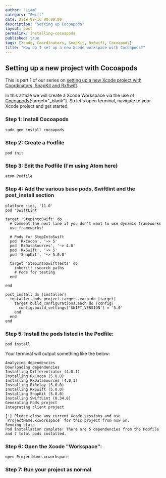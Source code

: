 ```yaml
---
author: "Liam"
category: "Swift"
date: 2019-09-16 00:00:00
description: "Setting up Cocoapods"
layout: post
permalink: installing-cocoapods
published: true
tags: [Xcode, Coordinators, SnapKit, RxSwift, Cocoapods]
title: "How do I set up a new Xcode workspace with Cocoapods?"
---
```


## Setting up a new project with Cocoapods

This is part 1 of our series on [setting up a new Xcode project with Coordinators, SnapKit and RxSwift](2019-09-02-xcode-coordinators-snapkit-rxswift-intro).

In this article we will create a Xcode Workspace via the use of [Cocoapods](https://cocoapods.org/){:target="_blank"}. So let's open terminal, navigate to your Xcode project and get started.

### Step 1: Install Cocoapods

```
sudo gem install cocoapods
```

### Step 2: Create a Podfile

```
pod init
```

### Step 3: Edit the Podfile (I'm using Atom here)

```
atom Podfile
```

### Step 4: Add the various base pods, Swiftlint and the post_install section

```
platform :ios, '11.0'
pod 'SwiftLint'

target 'StepIntoSwift' do
  # Comment the next line if you don't want to use dynamic frameworks
  use_frameworks!

  # Pods for StepIntoSwift
  pod 'RxCocoa', '~> 5'
  pod 'RxDataSources', '~> 4.0'
  pod 'RxSwift', '~> 5'
  pod 'SnapKit', '~> 5.0.0'

  target 'StepIntoSwiftTests' do
    inherit! :search_paths
    # Pods for testing
  end

end

post_install do |installer|
  installer.pods_project.targets.each do |target|
    target.build_configurations.each do |config|
      config.build_settings['SWIFT_VERSION'] = '5.0'
    end
  end
end

```

### Step 5: Install the pods listed in the Podfile:

```
pod install
```

Your terminal will output something like the below:

```
Analyzing dependencies
Downloading dependencies
Installing Differentiator (4.0.1)
Installing RxCocoa (5.0.0)
Installing RxDataSources (4.0.1)
Installing RxRelay (5.0.0)
Installing RxSwift (5.0.0)
Installing SnapKit (5.0.0)
Installing SwiftLint (0.34.0)
Generating Pods project
Integrating client project

[!] Please close any current Xcode sessions and use `ProjectName.xcworkspace` for this project from now on.
Sending stats
Pod installation complete! There are 5 dependencies from the Podfile and 7 total pods installed.
```

### Step 6: Open the Xcode "Workspace":

```
open ProjectName.xcworkspace
```

### Step 7: Run your project as normal

